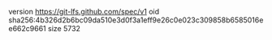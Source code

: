 version https://git-lfs.github.com/spec/v1
oid sha256:4b326d2b6bc09da510e3d0f3a1eff9e26c0e023c309858b6585016ee662c9661
size 5732
